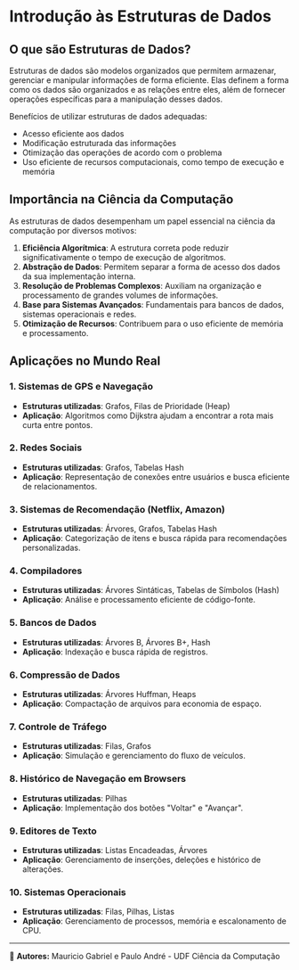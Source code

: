 # Introdução às Estruturas de Dados

## O que são Estruturas de Dados?

Estruturas de dados são modelos organizados que permitem armazenar, gerenciar e manipular informações de forma eficiente. Elas definem a forma como os dados são organizados e as relações entre eles, além de fornecer operações específicas para a manipulação desses dados.

Benefícios de utilizar estruturas de dados adequadas:
- Acesso eficiente aos dados
- Modificação estruturada das informações
- Otimização das operações de acordo com o problema
- Uso eficiente de recursos computacionais, como tempo de execução e memória

## Importância na Ciência da Computação

As estruturas de dados desempenham um papel essencial na ciência da computação por diversos motivos:

1. **Eficiência Algorítmica**: A estrutura correta pode reduzir significativamente o tempo de execução de algoritmos.
2. **Abstração de Dados**: Permitem separar a forma de acesso dos dados da sua implementação interna.
3. **Resolução de Problemas Complexos**: Auxiliam na organização e processamento de grandes volumes de informações.
4. **Base para Sistemas Avançados**: Fundamentais para bancos de dados, sistemas operacionais e redes.
5. **Otimização de Recursos**: Contribuem para o uso eficiente de memória e processamento.

## Aplicações no Mundo Real

### 1. Sistemas de GPS e Navegação
- **Estruturas utilizadas**: Grafos, Filas de Prioridade (Heap)
- **Aplicação**: Algoritmos como Dijkstra ajudam a encontrar a rota mais curta entre pontos.

### 2. Redes Sociais
- **Estruturas utilizadas**: Grafos, Tabelas Hash
- **Aplicação**: Representação de conexões entre usuários e busca eficiente de relacionamentos.

### 3. Sistemas de Recomendação (Netflix, Amazon)
- **Estruturas utilizadas**: Árvores, Grafos, Tabelas Hash
- **Aplicação**: Categorização de itens e busca rápida para recomendações personalizadas.

### 4. Compiladores
- **Estruturas utilizadas**: Árvores Sintáticas, Tabelas de Símbolos (Hash)
- **Aplicação**: Análise e processamento eficiente de código-fonte.

### 5. Bancos de Dados
- **Estruturas utilizadas**: Árvores B, Árvores B+, Hash
- **Aplicação**: Indexação e busca rápida de registros.

### 6. Compressão de Dados
- **Estruturas utilizadas**: Árvores Huffman, Heaps
- **Aplicação**: Compactação de arquivos para economia de espaço.

### 7. Controle de Tráfego
- **Estruturas utilizadas**: Filas, Grafos
- **Aplicação**: Simulação e gerenciamento do fluxo de veículos.

### 8. Histórico de Navegação em Browsers
- **Estruturas utilizadas**: Pilhas
- **Aplicação**: Implementação dos botões "Voltar" e "Avançar".

### 9. Editores de Texto
- **Estruturas utilizadas**: Listas Encadeadas, Árvores
- **Aplicação**: Gerenciamento de inserções, deleções e histórico de alterações.

### 10. Sistemas Operacionais
- **Estruturas utilizadas**: Filas, Pilhas, Listas
- **Aplicação**: Gerenciamento de processos, memória e escalonamento de CPU.

---

📌 **Autores:** Mauricio Gabriel e Paulo André - UDF Ciência da Computação
